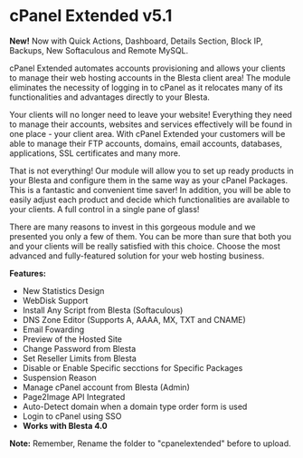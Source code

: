 # cPanel Extended v5.1

<b>New!</b> Now with Quick Actions, Dashboard, Details Section, Block IP, Backups, New Softaculous and Remote MySQL.

cPanel Extended automates accounts provisioning and allows your clients to manage their web hosting accounts in the Blesta client area! The module eliminates the necessity of logging in to cPanel as it relocates many of its functionalities and advantages directly to your Blesta.

Your clients will no longer need to leave your website! Everything they need to manage their accounts, websites and services effectively will be found in one place - your client area. With cPanel Extended your customers will be able to manage their FTP accounts, domains, email accounts, databases, applications, SSL certificates and many more.

That is not everything! Our module will allow you to set up ready products in your Blesta and configure them in the same way as your cPanel Packages. This is a fantastic and convenient time saver! In addition, you will be able to easily adjust each product and decide which functionalities are available to your clients. A full control in a single pane of glass!

There are many reasons to invest in this gorgeous module and we presented you only a few of them. You can be more than sure that both you and your clients will be really satisfied with this choice. Choose the most advanced and fully-featured solution for your web hosting business.

<b>Features:</b>
<ul>
<li>New Statistics Design</li>
<li>WebDisk Support</li>
<li>Install Any Script from Blesta (Softaculous)</li>
<li>DNS Zone Editor (Supports A, AAAA, MX, TXT and CNAME)</li>
<li>Email Fowarding</li>
<li>Preview of the Hosted Site</li>
<li>Change Password from Blesta</li>
<li>Set Reseller Limits from Blesta</li>
<li>Disable or Enable Specific secctions for Specific Packages</li>
<li>Suspension Reason</li>
<li>Manage cPanel account from Blesta (Admin)</li>
<li>Page2Image API Integrated</li>
<li>Auto-Detect domain when a domain type order form is used</li>
<li>Login to cPanel using SSO</li>
<li><b>Works with Blesta 4.0</b></li>
</ul>
<b>Note:</b> Remember, Rename the folder to "cpanelextended" before to upload.